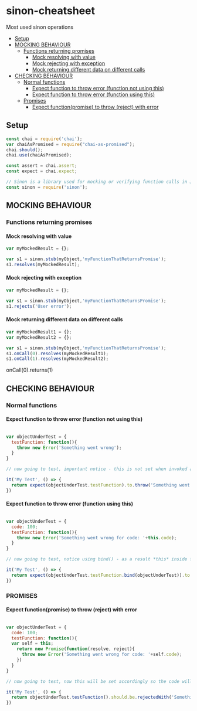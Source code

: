 # sinon-cheatsheet
Most used sinon operations
* [Setup](#setup)
* [MOCKING BEHAVIOUR](#mocking-behaviour)
  * [Functions returning promises](#functions-returning-promises)
    * [Mock resolving with value](#mock-resolving-with-value)  
    * [Mock rejecting with exception](#mock-rejecting-with-exception)  
    * [Mock returning different data on different calls](#mock-returning-different-data-on-different-calls)
* [CHECKING BEHAVIOUR](#checking-behaviour)
  * [Normal functions](#normal-functions)
    * [Expect function to throw error (function not using this)](#expect-function-to-throw-error-function-not-using-this)
    * [Expect function to throw error (function using this)](#expect-function-to-throw-error-function-using-this)
  * [Promises](#promises)
    * [Expect function(promise) to throw (reject) with error](#expect-function-to-throw-reject-with-error)

## Setup
```javascript
const chai = require('chai');
var chaiAsPromised = require("chai-as-promised");
chai.should();
chai.use(chaiAsPromised);

const assert = chai.assert;
const expect = chai.expect;

// Sinon is a library used for mocking or verifying function calls in JavaScript.
const sinon = require('sinon');
```
## MOCKING BEHAVIOUR
### Functions returning promises
#### Mock resolving with value
```javascript
var myMockedResult = {};

var s1 = sinon.stub(myObject,'myFunctionThatReturnsPromise');
s1.resolves(myMockedResult);
```
#### Mock rejecting with exception
```javascript
var myMockedResult = {};

var s1 = sinon.stub(myObject,'myFunctionThatReturnsPromise');
s1.rejects('User error');
```
#### Mock returning different data on different calls
```javascript
var myMockedResult1 = {};
var myMockedResult2 = {};

var s1 = sinon.stub(myObject,'myFunctionThatReturnsPromise');
s1.onCall(0).resolves(myMockedResult1);
s1.onCall(1).resolves(myMockedResult2);
```
onCall(0).returns(1)

## CHECKING BEHAVIOUR
### Normal functions
#### Expect function to throw error (function not using this)
```javascript

var objectUnderTest = {
  testFunction: function(){
    throw new Error('Something went wrong');
  }
}

// now going to test, important notice - this is not set when invoked as below

it('My Test', () => {     
  return expect(objectUnderTest.testFunction).to.throw('Something went wrong');                      
})

```

#### Expect function to throw error (function using this)
```javascript

var objectUnderTest = {
  code: 100;
  testFunction: function(){
    throw new Error('Something went wrong for code: '+this.code);
  }
}

// now going to test, notice using bind() - as a result *this* inside function will be set accordingly so the code will behave as expected

it('My Test', () => {     
  return expect(objectUnderTest.testFunction.bind(objectUnderTest)).to.throw('Something went wrong for code: '+objectUnderTest.code);                      
})

```

### PROMISES
#### Expect function(promise) to throw (reject) with error
```javascript

var objectUnderTest = {
  code: 100;
  testFunction: function(){
  var self = this;
    return new Promise(function(resolve, reject){
      throw new Error('Something went wrong for code: '+self.code);
    })
  }
}

// now going to test, now this will be set accordingly so the code will behave as expected

it('My Test', () => {     
  return objectUnderTest.testFunction().should.be.rejectedWith('Something went wrong for code: '+objectUnderTest.code);                      
})

```

